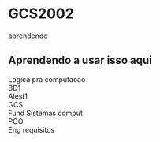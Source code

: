 # GCS2002
aprendendo

<H2>Aprendendo a usar isso aqui</H2>

<p>Logica pra computacao<br>
BD1<br>
Alest1<br>
GCS<br>
Fund Sistemas comput<br>
POO<br>
Eng requisitos</P>
